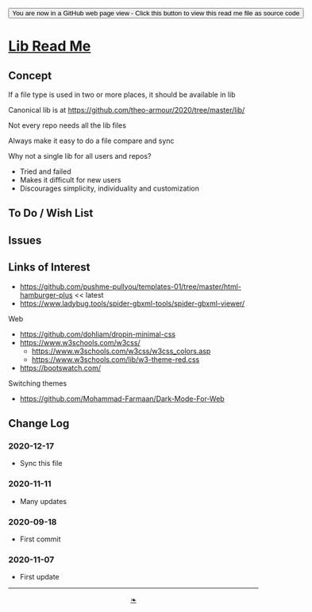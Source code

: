 <span style=display:none; >[You are now in a GitHub source code view - click this link to view Read Me file as a web page]( https://theo-armour.github.io/2020/lib/readme.html  "View file as a web page." ) </span>

<div><input type=button onclick=window.location.href="https://github.com/theo-armour/2020/tree/master/lib/";
value='You are now in a GitHub web page view - Click this button to view this read me file as source code' ></div>


# [Lib Read Me]( ../index.html#lib/README.md )

<!--@@@
<div style=height:300px;overflow:hidden;width:100%;resize:both; ><iframe src=https://pushme-pullyou.github.io/tootoo-2020/ height=100% width=100% ></iframe></div>
_https://pushme-pullyou.github.io/tootoo-2020/_

### Full Screen: [tootoo 2020]( https://pushme-pullyou.github.io/tootoo-2020// )
@@@-->


## Concept

If a file type is used in two or more places, it should be available in lib

Canonical lib is at https://github.com/theo-armour/2020/tree/master/lib/

Not every repo needs all the lib files

Always make it easy to do a file compare and sync

Why not a single lib for all users and repos?

* Tried and failed
* Makes it difficult for new users
* Discourages simplicity, individuality and customization

## To Do / Wish List


## Issues


## Links of Interest

* https://github.com/pushme-pullyou/templates-01/tree/master/html-hamburger-plus << latest
* https://www.ladybug.tools/spider-gbxml-tools/spider-gbxml-viewer/

Web

* https://github.com/dohliam/dropin-minimal-css
* https://www.w3schools.com/w3css/
    * https://www.w3schools.com/w3css/w3css_colors.asp
    * https://www.w3schools.com/lib/w3-theme-red.css
* https://bootswatch.com/

Switching themes

* https://github.com/Mohammad-Farmaan/Dark-Mode-For-Web


## Change Log

### 2020-12-17

* Sync this file


### 2020-11-11

* Many updates

### 2020-09-18

* First commit

### 2020-11-07

* First update

***

<center><a href=javascript:window.scrollTo(0,0); class=aDingbat title="Scroll to top" > ❧ </a></center>
